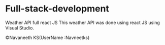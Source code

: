 # Full-stack-development
Weather API full react JS
This weather API was done using react JS using Visual Studio.

©Navaneeth KS(UserName :Navneetks)
